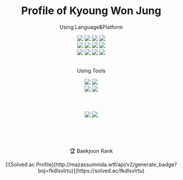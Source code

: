 <div align=center>
	<h1>Profile of Kyoung Won Jung</h1>	
</div>
<div align=center>
	<p>Using Language&Platform</p>
</div>
<div align="center">
	<img src="https://img.shields.io/badge/Java-007396?style=flat&logo=Conda-Forge&logoColor=white" />
  	<img src="https://img.shields.io/badge/HTML-E34F26?style=flat&logo=HTML5&logoColor=white" />
	<img src="https://img.shields.io/badge/CSS-1572B6?style=flat&logo=CSS3&logoColor=white" />
	<img src="https://img.shields.io/badge/JavaScript-F7DF1E?style=flat&logo=JavaScript&logoColor=white" />
	<br>
	<img src="https://img.shields.io/badge/Spring-6DB33F?style=flat&logo=Spring&logoColor=white" />
	<img src="https://img.shields.io/badge/JPA-0769AD?style=flat&logo=SpringBoot&logoColor=white" />
	<img src="https://img.shields.io/badge/Bootstrap-7952B3?style=flat&logo=Bootstrap&logoColor=white" />
 	<img src="https://img.shields.io/badge/SpringBoot-FCC624?style=flat&logo=SpringBoot&logoColor=white" />
	<br>
	<img src="https://img.shields.io/badge/Mybatis-000000?style=flat&logo=Fluentd&logoColor=white" />
	<img src="https://img.shields.io/badge/Oracle%20SQL-F80000?style=flat&logo=Oracle&logoColor=white" />
	<img src="https://img.shields.io/badge/MySQL-4479A1?style=flat&logo=MySQL&logoColor=white" />
	<img src="https://img.shields.io/badge/MariaDB-003545?style=flat&logo=MariaDB&logoColor=white" />
</div>
<br>
<div align=center>
	<p>Using Tools</p>
</div>
<div align=center>
	<img src="https://img.shields.io/badge/IntelliJ %20IDEA-2C2255?style=flat&logo=IntelliJ IDEA&logoColor=white" />
	<img src="https://img.shields.io/badge/Visual%20Studio%20Code-007ACC?style=flat&logo=VisualStudioCode&logoColor=white" />
	<br>
	<img src="https://img.shields.io/badge/Tomcat-F8DC75?style=flat&logo=ApacheTomcat&logoColor=white" />
	<img src="https://img.shields.io/badge/GitHub-181717?style=flat&logo=GitHub&logoColor=white" />
</div>
<br>
<br>

<div align=center>
	<br>
	<img src="https://github-readme-stats.vercel.app/api/top-langs/?username=kw99j10&layout=compact&theme=highcontrast">
	<img src="https://github-readme-stats.vercel.app/api?username=kw99j10&show_icons=true&theme=dracula">

<br><br><br>
<p>🏆 Baekjoon Rank </p>
[![Solved.ac Profile](http://mazassumnida.wtf/api/v2/generate_badge?boj=fkdlsvlrtu)](https://solved.ac/fkdlsvlrtu)
</div>
